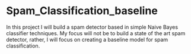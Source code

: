 # Spam_Classification_baseline
In this project I will build a spam detector based in simple Naive Bayes classifier techniques. My focus will not be to build a state of the art spam detector, rather, I will focus on creating a baseline model for spam classification.
